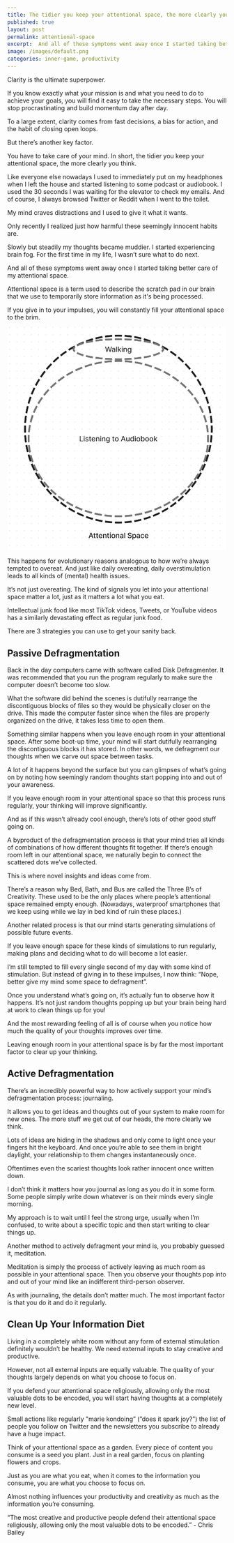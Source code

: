 ```yaml
---
title: The tidier you keep your attentional space, the more clearly you think
published: true
layout: post
permalink: attentional-space
excerpt:  And all of these symptoms went away once I started taking better care of my attentional space. 
image: /images/default.png
categories: inner-game, productivity
---
```


Clarity is the ultimate superpower.

If you know exactly what your mission is and what you need to do to achieve your goals, you will find it easy to take the necessary steps. You will stop procrastinating and build momentum day after day.

To a large extent, clarity comes from fast decisions, a bias for action, and the habit of closing open loops.

But there’s another key factor.

You have to take care of your mind. In short, the tidier you keep your attentional space, the more clearly you think.

Like everyone else nowadays I used to immediately put on my headphones when I left the house and started listening to some podcast or audiobook. I used the 30 seconds I was waiting for the elevator to check my emails. And of course, I always browsed Twitter or Reddit when I went to the toilet.

My mind craves distractions and I used to give it what it wants.

Only recently I realized just how harmful these seemingly innocent habits are.

Slowly but steadily my thoughts became muddier. I started experiencing brain fog. For the first time in my life, I wasn’t sure what to do next.

And all of these symptoms went away once I started taking better care of my attentional space.

Attentional space is a term used to describe the scratch pad in our brain that we use to temporarily store information as it's being processed.

If you give in to your impulses, you will constantly fill your attentional space to the brim.

![attentional space](/images/attentional-space.jpg)

This happens for evolutionary reasons analogous to how we’re always tempted to overeat. And just like daily overeating, daily overstimulation leads to all kinds of (mental) health issues.

It’s not just overeating. The kind of signals you let into your attentional space matter a lot, just as it matters a lot what you eat.

Intellectual junk food like most TikTok videos, Tweets, or YouTube videos has a similarly devastating effect as regular junk food.

There are 3 strategies you can use to get your sanity back.

## Passive Defragmentation

Back in the day computers came with software called Disk Defragmenter. It was recommended that you run the program regularly to make sure the computer doesn’t become too slow.

What the software did behind the scenes is dutifully rearrange the discontiguous blocks of files so they would be physically closer on the drive. This made the computer faster since when the files are properly organized on the drive, it takes less time to open them.

Something similar happens when you leave enough room in your attentional space. After some boot-up time, your mind will start dutifully rearranging the discontiguous blocks it has stored. In other words, we defragment our thoughts when we carve out space between tasks.

A lot of it happens beyond the surface but you can glimpses of what’s going on by noting how seemingly random thoughts start popping into and out of your awareness.

If you leave enough room in your attentional space so that this process runs regularly, your thinking will improve significantly.

And as if this wasn’t already cool enough, there’s lots of other good stuff going on.

A byproduct of the defragmentation process is that your mind tries all kinds of combinations of how different thoughts fit together. If there’s enough room left in our attentional space, we naturally begin to connect the scattered dots we’ve collected.

This is where novel insights and ideas come from.

There’s a reason why Bed, Bath, and Bus are called the Three B’s of Creativity. These used to be the only places where people’s attentional space remained empty enough. (Nowadays, waterproof smartphones that we keep using while we lay in bed kind of ruin these places.)

Another related process is that our mind starts generating simulations of possible future events.

If you leave enough space for these kinds of simulations to run regularly, making plans and deciding what to do will become a lot easier.

I’m still tempted to fill every single second of my day with some kind of stimulation. But instead of giving in to these impulses, I now think: “Nope, better give my mind some space to defragment”.

Once you understand what’s going on, it’s actually fun to observe how it happens. It’s not just random thoughts popping up but your brain being hard at work to clean things up for you!

And the most rewarding feeling of all is of course when you notice how much the quality of your thoughts improves over time.

Leaving enough room in your attentional space is by far the most important factor to clear up your thinking.

## Active Defragmentation

There’s an incredibly powerful way to how actively support your mind’s defragmentation process: journaling.

It allows you to get ideas and thoughts out of your system to make room for new ones. The more stuff we get out of our heads, the more clearly we think.

Lots of ideas are hiding in the shadows and only come to light once your fingers hit the keyboard. And once you’re able to see them in bright daylight, your relationship to them changes instantaneously once.

Oftentimes even the scariest thoughts look rather innocent once written down.

I don’t think it matters how you journal as long as you do it in some form. Some people simply write down whatever is on their minds every single morning.

My approach is to wait until I feel the strong urge, usually when I’m confused, to write about a specific topic and then start writing to clear things up.

Another method to actively defragment your mind is, you probably guessed it, meditation.

Meditation is simply the process of actively leaving as much room as possible in your attentional space. Then you observe your thoughts pop into and out of your mind like an indifferent third-person observer.

As with journaling, the details don’t matter much. The most important factor is that you do it and do it regularly.

## Clean Up Your Information Diet

Living in a completely white room without any form of external stimulation definitely wouldn’t be healthy. We need external inputs to stay creative and productive.

However, not all external inputs are equally valuable. The quality of your thoughts largely depends on what you choose to focus on.

If you defend your attentional space religiously, allowing only the most valuable dots to be encoded, you will start having thoughts at a completely new level.

Small actions like regularly "marie kondoing” (”does it spark joy?”) the list of people you follow on Twitter and the newsletters you subscribe to already have a huge impact.

Think of your attentional space as a garden. Every piece of content you consume is a seed you plant. Just in a real garden, focus on planting flowers and crops.

Just as you are what you eat, when it comes to the information you consume, you are what you choose to focus on.

Almost nothing influences your productivity and creativity as much as the information you’re consuming.

“The most creative and productive people defend their attentional space religiously, allowing only the most valuable dots to be encoded.” - Chris Bailey